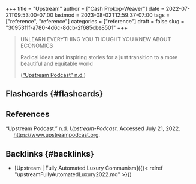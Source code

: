 +++
title = "Upstream"
author = ["Cash Prokop-Weaver"]
date = 2022-07-21T09:53:00-07:00
lastmod = 2023-08-02T12:59:37-07:00
tags = ["reference", "reference"]
categories = ["reference"]
draft = false
slug = "30953f1f-a780-4d6c-8dcb-2f685cbe8501"
+++

> UNLEARN EVERYTHING YOU THOUGHT YOU KNEW ABOUT ECONOMICS
>
> Radical ideas and inspiring stories for a just transition
> to a more beautiful and equitable world
>
> (<a href="#citeproc_bib_item_1">“Upstream Podcast” n.d.</a>)


## Flashcards {#flashcards}

## References

<style>.csl-entry{text-indent: -1.5em; margin-left: 1.5em;}</style><div class="csl-bib-body">
  <div class="csl-entry"><a id="citeproc_bib_item_1"></a>“Upstream Podcast.” n.d. <i>Upstream-Podcast</i>. Accessed July 21, 2022. <a href="https://www.upstreampodcast.org">https://www.upstreampodcast.org</a>.</div>
</div>


## Backlinks {#backlinks}

-   [Upstream | Fully Automated Luxury Communism]({{< relref "upstreamFullyAutomatedLuxury2022.md" >}})
